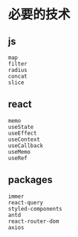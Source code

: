 # 必要的技术

## js

```
map
filter
radius
concat
slice
```
## react

```
memo
useState
useEffect
useContext
useCallback
useMemo
useRef
```

## packages

```
immer
react-query
styled-components
antd
react-router-dom
axios
```
